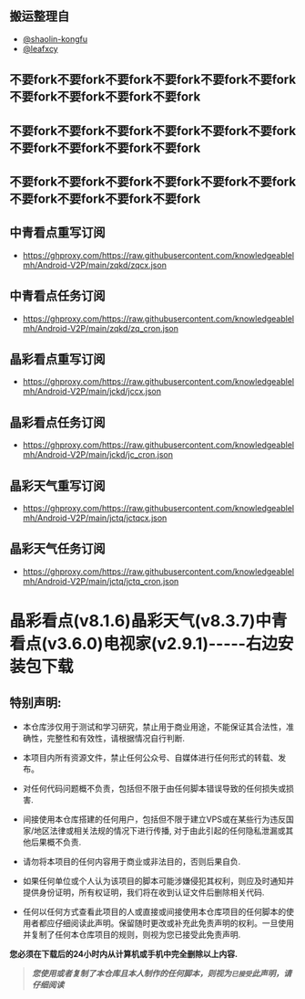 ## 搬运整理自
* [@shaolin-kongfu](https://github.com/shaolin-kongfu)
* [@leafxcy](https://github.com/leafxcy)

## 不要fork不要fork不要fork不要fork不要fork不要fork不要fork不要fork不要fork不要fork
## 不要fork不要fork不要fork不要fork不要fork不要fork不要fork不要fork不要fork不要fork
## 不要fork不要fork不要fork不要fork不要fork不要fork不要fork不要fork不要fork不要fork

## 中青看点重写订阅
* https://ghproxy.com/https://raw.githubusercontent.com/knowledgeablelmh/Android-V2P/main/zqkd/zqcx.json
## 中青看点任务订阅
* https://ghproxy.com/https://raw.githubusercontent.com/knowledgeablelmh/Android-V2P/main/zqkd/zq_cron.json

## 晶彩看点重写订阅
* https://ghproxy.com/https://raw.githubusercontent.com/knowledgeablelmh/Android-V2P/main/jckd/jccx.json
## 晶彩看点任务订阅
* https://ghproxy.com/https://raw.githubusercontent.com/knowledgeablelmh/Android-V2P/main/jckd/jc_cron.json

## 晶彩天气重写订阅
* https://ghproxy.com/https://raw.githubusercontent.com/knowledgeablelmh/Android-V2P/main/jctq/jctqcx.json
## 晶彩天气任务订阅
* https://ghproxy.com/https://raw.githubusercontent.com/knowledgeablelmh/Android-V2P/main/jctq/jctq_cron.json

# 晶彩看点(v8.1.6)晶彩天气(v8.3.7)中青看点(v3.6.0)电视家(v2.9.1)-----右边安装包下载
## 特别声明:

* 本仓库涉仅用于测试和学习研究，禁止用于商业用途，不能保证其合法性，准确性，完整性和有效性，请根据情况自行判断.

* 本项目内所有资源文件，禁止任何公众号、自媒体进行任何形式的转载、发布。

* 对任何代码问题概不负责，包括但不限于由任何脚本错误导致的任何损失或损害.

* 间接使用本仓库搭建的任何用户，包括但不限于建立VPS或在某些行为违反国家/地区法律或相关法规的情况下进行传播, 对于由此引起的任何隐私泄漏或其他后果概不负责.

* 请勿将本项目的任何内容用于商业或非法目的，否则后果自负.

* 如果任何单位或个人认为该项目的脚本可能涉嫌侵犯其权利，则应及时通知并提供身份证明，所有权证明，我们将在收到认证文件后删除相关代码.

* 任何以任何方式查看此项目的人或直接或间接使用本仓库项目的任何脚本的使用者都应仔细阅读此声明。保留随时更改或补充此免责声明的权利。一旦使用并复制了任何本仓库项目的规则，则视为您已接受此免责声明.

**您必须在下载后的24小时内从计算机或手机中完全删除以上内容.**  </br>
> ***您使用或者复制了本仓库且本人制作的任何脚本，则视为`已接受`此声明，请仔细阅读***
